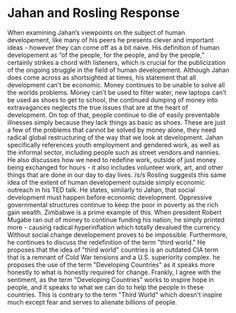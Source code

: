 # Jahan and Rosling Response

When examining Jahan’s viewpoints on the subject of human developement, like many of his peers he presents clever and important ideas - however they can come off as a bit naive. His definition of human developement as “of the people, for the people, and by the people,” certainly strikes a chord with listeners, which is crucial for the publicization of the ongoing struggle in the field of human developement. Although Jahan does come across as shortsighted at times, his statement that all development can’t be economic. Money continues to be unable to solve all the worlds problems. Money can’t be used to filter water, new laptops can’t be used as shoes to get to school, the continued dumping of money into extravagances neglects the true issues that are at the heart of development. On top of that, people continue to die of easily preventable illnesses simply because they lack things as basic as shoes. These are just a few of the problems that cannot be solved by money alone, they need radical global restructuring of the way that we look at development. Jahan specifically references youth employment and gendered work, as well as the informal sector, including people such as street vendors and nannies. He also discusses how we need to redefine work, outside of just money being exchanged for hours - it also includes volunteer work, art, and other things that are done in our day to day lives. /s/s
Rosling suggests this same idea of the extent of human developement outside simply economic outreach in his TED talk. He states, similarly to Jahan, that social development must happen before economic development. Oppressive governmental structures continue to keep the poor in poverty as the rich gain wealth. Zimbabwe is a prime example of this. When president Robert Mugabe ran out of money to continue funding his nation, he simply printed more - causing radical hyperinflation which totally devalued the currency. Without social change developement proves to be impossible. Furthermore, he continues to discuss the redefinition of the term "third world." He proposes that the idea of "third world" countries is an outdated CIA term that is a remnant of Cold War tensions and a U.S. superiority complex. he proposes the use of the term "Developing Countries" as it speaks more honestly to what is honestly required for change. Frankly, I agree with the sentiment, as the term "Developing Countries" works to inspire hope in people, and it speaks to what we can do to help the people in these countries. This is contrary to the term "Third World" which doesn't inspire much except fear and serves to alienate billions of people. 
